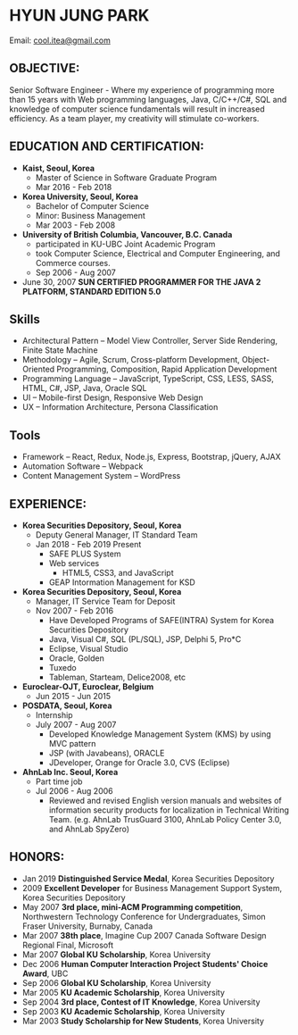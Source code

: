 # HYUN JUNG PARK

Email: cool.itea@gmail.com

## OBJECTIVE:

Senior Software Engineer - Where my experience of programming more than 15 years with Web programming languages, Java, C/C++/C#, SQL and knowledge of computer science fundamentals will result in increased efficiency. As a team player, my creativity will stimulate co-workers.

## EDUCATION AND CERTIFICATION:

- **Kaist, Seoul, Korea**
  - Master of Science in Software Graduate Program
  - Mar 2016 - Feb 2018
- **Korea University, Seoul, Korea**
  - Bachelor of Computer Science
  - Minor: Business Management
  - Mar 2003 - Feb 2008
- **University of British Columbia, Vancouver, B.C. Canada**
  - participated in KU-UBC Joint Academic Program
  - took Computer Science, Electrical and Computer Engineering, and Commerce courses.
  - Sep 2006 - Aug 2007
- June 30, 2007 **SUN CERTIFIED PROGRAMMER FOR THE JAVA 2 PLATFORM, STANDARD EDITION 5.0**

## Skills

- Architectural Pattern – Model View Controller, Server Side Rendering, Finite State Machine
- Methodology – Agile, Scrum, Cross-platform Development, Object-Oriented Programming, Composition, Rapid Application Development
- Programming Language – JavaScript, TypeScript, CSS, LESS, SASS, HTML, C#, JSP, Java, Oracle SQL
- UI – Mobile-first Design, Responsive Web Design
- UX – Information Architecture, Persona Classification

## Tools

- Framework – React, Redux, Node.js, Express, Bootstrap, jQuery, AJAX
- Automation Software – Webpack
- Content Management System – WordPress

## EXPERIENCE:

- **Korea Securities Depository, Seoul, Korea**
  - Deputy General Manager, IT Standard Team
  - Jan 2018 - Feb 2019 Present
    - SAFE PLUS System
    - Web services
      - HTML5, CSS3, and JavaScript
    - GEAP Intormation Management for KSD
- **Korea Securities Depository, Seoul, Korea**
  - Manager, IT Service Team for Deposit
  - Nov 2007 - Feb 2016
    - Have Developed Programs of SAFE(INTRA) System for Korea Securities Depository
    - Java, Visual C#, SQL (PL/SQL), JSP, Delphi 5, Pro\*C
    - Eclipse, Visual Studio
    - Oracle, Golden
    - Tuxedo
    - Tableman, Starteam, Delice2008, etc
- **Euroclear-OJT, Euroclear, Belgium**
  - Jun 2015 - Jun 2015
- **POSDATA, Seoul, Korea**
  - Internship
  - July 2007 - Aug 2007
    - Developed Knowledge Management System (KMS) by using MVC pattern
    - JSP (with Javabeans), ORACLE
    - JDeveloper, Orange for Oracle 3.0, CVS (Eclipse)
- **AhnLab Inc. Seoul, Korea**
  - Part time job
  - Jul 2006 - Aug 2006
    - Reviewed and revised English version manuals and websites of information security products for localization in Technical Writing Team. (e.g. AhnLab TrusGuard 3100, AhnLab Policy Center 3.0, and AhnLab SpyZero)

## HONORS:

- Jan 2019 **Distinguished Service Medal**, Korea Securities Depository
- 2009 **Excellent Developer** for Business Management Support System, Korea Securities Depository
- May 2007 **3rd place, mini-ACM Programming competition**, Northwestern Technology Conference for Undergraduates, Simon Fraser University, Burnaby, Canada
- Mar 2007 **38th place**, Imagine Cup 2007 Canada Software Design Regional Final, Microsoft
- Mar 2007 **Global KU Scholarship**, Korea University
- Dec 2006 **Human Computer Interaction Project Students' Choice Award**, UBC
- Sep 2006 **Global KU Scholarship**, Korea University
- Mar 2005 **KU Academic Scholarship**, Korea University
- Sep 2004 **3rd place, Contest of IT Knowledge**, Korea University
- Sep 2003 **KU Academic Scholarship**, Korea University
- Mar 2003 **Study Scholarship for New Students**, Korea University
